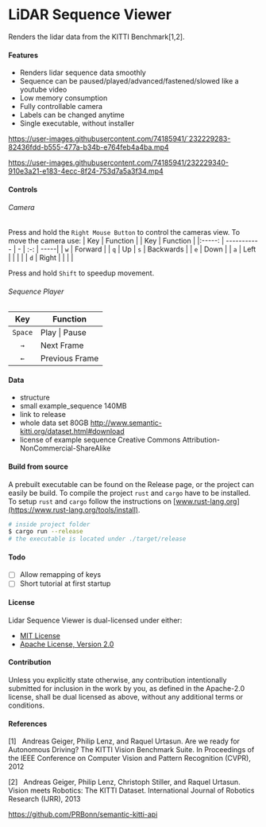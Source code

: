 # LiDAR Sequence Viewer
Renders the lidar data from the KITTI Benchmark[1,2].


#### Features
- Renders lidar sequence data smoothly 
- Sequence can be paused/played/advanced/fastened/slowed like a youtube video 
- Low memory consumption
- Fully controllable camera
- Labels can be changed anytime
- Single executable, without installer

https://user-images.githubusercontent.com/74185941/`232229283-82436fdd-b555-477a-b34b-e764feb4a4ba.mp4




https://user-images.githubusercontent.com/74185941/232229340-910e3a21-e183-4ecc-8f24-753d7a5a3f34.mp4

#### Controls
###### Camera
Press and hold the `Right Mouse Button` to control the cameras view. 
To move the camera use:
| Key           | Function | | Key | Function |
|:-----:   | ----------- | - | :-: | -----|
| `w`        | Forward | | `q`     | Up
| `s`     | Backwards |  | `e`     | Down |
| `a`     | Left |  | | |
| `d`     | Right |  | | |

Press and hold `Shift` to speedup movement. 

###### Sequence Player
| Key           | Function |
|:-----:   | ----------- |  
|`Space`   | Play \| Pause | 
| `→`     | Next Frame |
| `←`     | Previous Frame |

#### Data
- structure
- small example_sequence 140MB
- link to release
- whole data set 80GB http://www.semantic-kitti.org/dataset.html#download
- license of example sequence Creative Commons Attribution-NonCommercial-ShareAlike 



#### Build from source
A prebuilt executable can be found on the Release page, or the project can easily be build.
To compile the project `rust` and `cargo` have to be installed. To setup `rust` and `cargo` follow the instructions on [www.rust-lang.org](https://www.rust-lang.org/tools/install).

```bash
# inside project folder
$ cargo run --release
# the executable is located under ./target/release
```
#### Todo
- [ ] Allow remapping of keys
- [ ] Short tutorial at first startup

#### License
Lidar Sequence Viewer is dual-licensed under either:
- [MIT License](../main/LICENSE-MIT)
- [Apache License, Version 2.0](../main/LICENSE-APACHE) 

#### Contribution
Unless you explicitly state otherwise, any contribution intentionally submitted for inclusion in the work by you, as defined in the Apache-2.0 license, shall be dual licensed as above, without any additional terms or conditions.

#### References
[1]&nbsp;&nbsp;&nbsp;Andreas Geiger, Philip Lenz, and Raquel Urtasun. Are we ready for Autonomous Driving? The KITTI Vision Benchmark Suite. In Proceedings of the IEEE Conference on Computer Vision and Pattern Recognition (CVPR), 2012

[2]&nbsp;&nbsp;&nbsp;Andreas Geiger, Philip Lenz, Christoph Stiller, and Raquel Urtasun. Vision meets Robotics: The KITTI Dataset. International Journal of Robotics Research (IJRR), 2013


https://github.com/PRBonn/semantic-kitti-api
